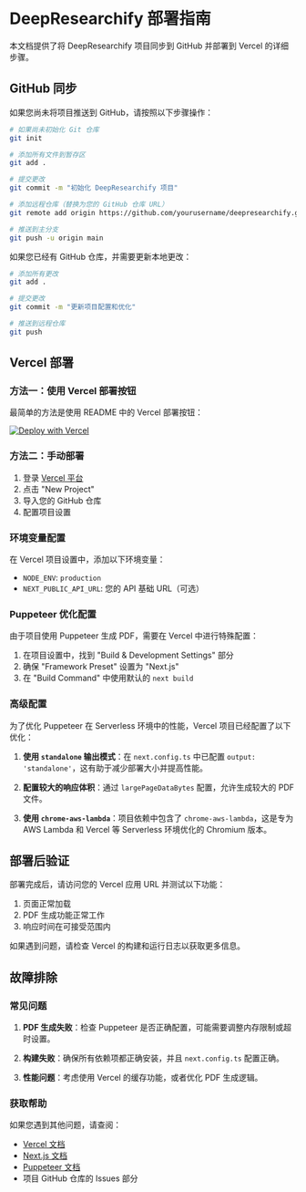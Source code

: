 # DeepResearchify 部署指南

本文档提供了将 DeepResearchify 项目同步到 GitHub 并部署到 Vercel 的详细步骤。

## GitHub 同步

如果您尚未将项目推送到 GitHub，请按照以下步骤操作：

```bash
# 如果尚未初始化 Git 仓库
git init

# 添加所有文件到暂存区
git add .

# 提交更改
git commit -m "初始化 DeepResearchify 项目"

# 添加远程仓库（替换为您的 GitHub 仓库 URL）
git remote add origin https://github.com/yourusername/deepresearchify.git

# 推送到主分支
git push -u origin main
```

如果您已经有 GitHub 仓库，并需要更新本地更改：

```bash
# 添加所有更改
git add .

# 提交更改
git commit -m "更新项目配置和优化"

# 推送到远程仓库
git push
```

## Vercel 部署

### 方法一：使用 Vercel 部署按钮

最简单的方法是使用 README 中的 Vercel 部署按钮：

[![Deploy with Vercel](https://vercel.com/button)](https://vercel.com/new/clone?repository-url=https%3A%2F%2Fgithub.com%2Froveneleven%2Fdeepresearchify)

### 方法二：手动部署

1. 登录 [Vercel 平台](https://vercel.com/)
2. 点击 "New Project"
3. 导入您的 GitHub 仓库
4. 配置项目设置

### 环境变量配置

在 Vercel 项目设置中，添加以下环境变量：

- `NODE_ENV`: `production`
- `NEXT_PUBLIC_API_URL`: 您的 API 基础 URL（可选）

### Puppeteer 优化配置

由于项目使用 Puppeteer 生成 PDF，需要在 Vercel 中进行特殊配置：

1. 在项目设置中，找到 "Build & Development Settings" 部分
2. 确保 "Framework Preset" 设置为 "Next.js"
3. 在 "Build Command" 中使用默认的 `next build`

### 高级配置

为了优化 Puppeteer 在 Serverless 环境中的性能，Vercel 项目已经配置了以下优化：

1. **使用 `standalone` 输出模式**：在 `next.config.ts` 中已配置 `output: 'standalone'`，这有助于减少部署大小并提高性能。

2. **配置较大的响应体积**：通过 `largePageDataBytes` 配置，允许生成较大的 PDF 文件。

3. **使用 `chrome-aws-lambda`**：项目依赖中包含了 `chrome-aws-lambda`，这是专为 AWS Lambda 和 Vercel 等 Serverless 环境优化的 Chromium 版本。

## 部署后验证

部署完成后，请访问您的 Vercel 应用 URL 并测试以下功能：

1. 页面正常加载
2. PDF 生成功能正常工作
3. 响应时间在可接受范围内

如果遇到问题，请检查 Vercel 的构建和运行日志以获取更多信息。

## 故障排除

### 常见问题

1. **PDF 生成失败**：检查 Puppeteer 是否正确配置，可能需要调整内存限制或超时设置。

2. **构建失败**：确保所有依赖项都正确安装，并且 `next.config.ts` 配置正确。

3. **性能问题**：考虑使用 Vercel 的缓存功能，或者优化 PDF 生成逻辑。

### 获取帮助

如果您遇到其他问题，请查阅：

- [Vercel 文档](https://vercel.com/docs)
- [Next.js 文档](https://nextjs.org/docs)
- [Puppeteer 文档](https://pptr.dev/)
- 项目 GitHub 仓库的 Issues 部分